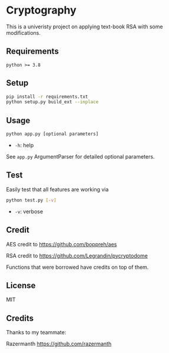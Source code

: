 # Cryptography
This is a univeristy project on applying text-book RSA with some modifications.
## Requirements

```
python >= 3.8
```

## Setup

```bash
pip install -r requirements.txt
python setup.py build_ext --inplace
```

## Usage

```bash
python app.py [optional parameters]
```
- `-h`: help

See `app.py` ArgumentParser for detailed optional parameters.

## Test
Easily test that all features are working via
```bash
python test.py [-v] 
```

- `-v`: verbose

## Credit

AES credit to https://github.com/boppreh/aes

RSA credit to https://github.com/Legrandin/pycryptodome

Functions that were borrowed have credits on top of them.

## License

MIT

## Credits

Thanks to my teammate: 

Razermanth https://github.com/razermanth
